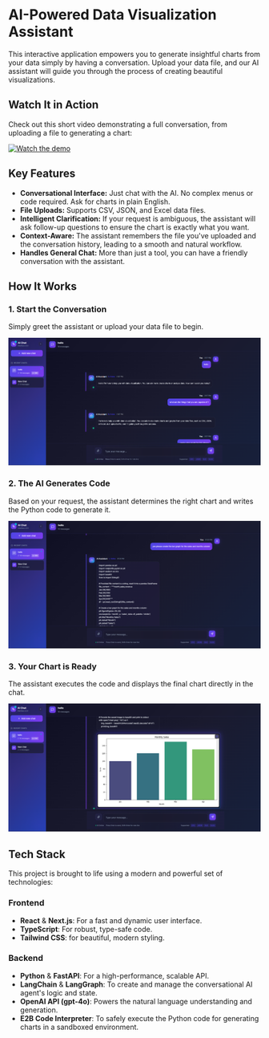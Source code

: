 # AI-Powered Data Visualization Assistant

This interactive application empowers you to generate insightful charts from your data simply by having a conversation. Upload your data file, and our AI assistant will guide you through the process of creating beautiful visualizations.

## Watch It in Action

Check out this short video demonstrating a full conversation, from uploading a file to generating a chart:

[![Watch the demo](./asset/conversation.gif)](./asset/conversation.mp4)

## Key Features

- **Conversational Interface:** Just chat with the AI. No complex menus or code required. Ask for charts in plain English.
- **File Uploads:** Supports CSV, JSON, and Excel data files.
- **Intelligent Clarification:** If your request is ambiguous, the assistant will ask follow-up questions to ensure the chart is exactly what you want.
- **Context-Aware:** The assistant remembers the file you've uploaded and the conversation history, leading to a smooth and natural workflow.
- **Handles General Chat:** More than just a tool, you can have a friendly conversation with the assistant.

## How It Works

### 1. Start the Conversation
Simply greet the assistant or upload your data file to begin.

![Start Conversation](./asset/1.png)

### 2. The AI Generates Code
Based on your request, the assistant determines the right chart and writes the Python code to generate it.

![Code Generation](./asset/2code.png)

### 3. Your Chart is Ready
The assistant executes the code and displays the final chart directly in the chat.

![Chart Generation](./asset/3graph_generation.png)

## Tech Stack

This project is brought to life using a modern and powerful set of technologies:

### Frontend
- **React** & **Next.js**: For a fast and dynamic user interface.
- **TypeScript**: For robust, type-safe code.
- **Tailwind CSS**: for beautiful, modern styling.

### Backend
- **Python** & **FastAPI**: For a high-performance, scalable API.
- **LangChain** & **LangGraph**: To create and manage the conversational AI agent's logic and state.
- **OpenAI API (gpt-4o)**: Powers the natural language understanding and generation.
- **E2B Code Interpreter**: To safely execute the Python code for generating charts in a sandboxed environment. 